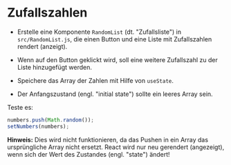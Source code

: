 # Zufallszahlen

-   Erstelle eine Komponente `RandomList` (dt. "Zufallsliste") in `src/RandomList.js`, die einen Button und eine Liste mit Zufallszahlen rendert (anzeigt).

-   Wenn auf den Button geklickt wird, soll eine weitere Zufallszahl zu der Liste hinzugefügt werden.
-   Speichere das Array der Zahlen mit Hilfe von `useState`.
-   Der Anfangszustand (engl. "initial state") sollte ein leeres Array sein.

Teste es:

```js
numbers.push(Math.random());
setNumbers(numbers);
```

**Hinweis:** Dies wird nicht funktionieren, da das Pushen in ein Array das ursprüngliche Array nicht ersetzt. React wird nur neu gerendert (angezeigt), wenn sich der Wert des Zustandes (engl. "state") ändert!

